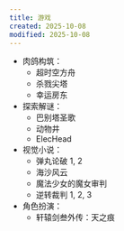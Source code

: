 ```yaml
---
title: 游戏
created: 2025-10-08
modified: 2025-10-08
---
```


- 肉鸽构筑：
    - 超时空方舟
    - 杀戮尖塔
    - 幸运房东
- 探索解谜：
    - 巴别塔圣歌
    - 动物井
    - ElecHead
- 视觉小说：
    - 弹丸论破 1, 2
    - 海沙风云
    - 魔法少女的魔女审判
    - 逆转裁判 1, 2, 3
- 角色扮演：
    - 轩辕剑叁外传：天之痕
